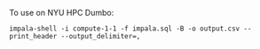 To use on NYU HPC Dumbo:

``impala-shell -i compute-1-1 -f impala.sql -B -o output.csv --print_header --output_delimiter=,``